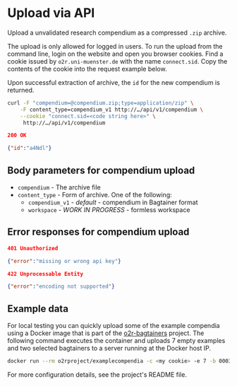 # Upload via API

Upload a unvalidated research compendium as a compressed `.zip` archive.

The upload is only allowed for logged in users. To run the upload from the command line, login on the website and open you browser cookies. Find a cookie issued by `o2r.uni-muenster.de` with the name `connect.sid`. Copy the contents of the cookie into the request example below.

Upon successful extraction of archive, the `id` for the new compendium is returned.

```bash
curl -F "compendium=@compendium.zip;type=application/zip" \
    -F content_type=compendium_v1 http://…/api/v1/compendium \
    --cookie "connect.sid=<code string here>" \
     http://…/api/v1/compendium 
```

```json
200 OK

{"id":"a4Ndl"}
```

## Body parameters for compendium upload

- `compendium` - The archive file
- `content_type` - Form of archive. One of the following:
  - `compendium_v1` - _default_ - compendium in Bagtainer format
  - `workspace` - _WORK IN PROGRESS_ - formless workspace

## Error responses for compendium upload

```json
401 Unauthorized

{"error":"missing or wrong api key"}
```

```json
422 Unprocessable Entity

{"error":"encoding not supported"}
```

## Example data

For local testing you can quickly upload some of the example compendia using a Docker image that is part of the [o2r-bagtainers](https://github.com/o2r-project/o2r-bagtainers) project.
The following command executes the container and uploads 7 empty examples and two selected bagtainers to a server running at the Docker host IP.

```bash
docker run --rm o2rproject/examplecompendia -c <my cookie> -e 7 -b 0003 -b 0004 -b 0005
```

For more configuration details, see the project's README file.
